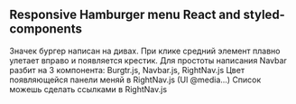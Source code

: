 ## Responsive Hamburger menu React and styled-components

Значек бургер написан на дивах. При клике средний элемент плавно улетает вправо и появляется крестик. 
Для простоты написания Navbar разбит на 3 компонента: Burgtr.js, Navbar.js, RightNav.js
Цвет появляющейся панели меняй в RightNav.js (Ul @media...)
Список можешь сделать ссылками в RightNav.js

